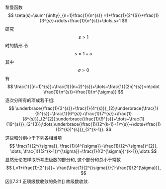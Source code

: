 黎曼函数
$$
\zeta(s)=\sum^{\infty}_{n=1}\frac{1}{n^{s}}  =1+\frac{1}{2^{S}}+\frac{1}{3^{s}}+\dots+\frac{1}{n^{s}}+\dots,s>1
$$
研究 $$s>1$$ 时的情形.令 $$s=1+\sigma$$ 其中 $$\sigma>0$$ 有
$$
\frac{1}{(n+1)^{s}}+\frac{1}{(n+2)^{s}}+\dots+\frac{1}{(2n)^{s}}<n\cdot \frac{1}{n^{s}}=\frac{1}{n^{\sigma}}
$$
逐次分所有的项成若干组:
$$
\underbrace{\frac{1}{3^{s}}+\frac{1}{4^{s}}}_{2};\underbrace{\frac{1}{5^{s}}+\frac{1}{6^{s}}+\frac{1}{7^{s}}+\frac{1}{8^{s}}}_{2^{2}};\underbrace{\frac{1}{9^{s}}+\dots+\frac{1}{16^{s}}}_{2^{3}};\dots;\underbrace{\frac{1}{(2^{k-1}+1)^{s}}+\dots+\frac{1}{(2^{k})^{s}}}_{2^{k-1}}.
$$
这些和分别小于下列各相当项
$$
\frac{1}{2^{\sigma}},  \frac{1}{4^{\sigma}}=\frac{1}{(2^{\sigma})^{2}}, \dots, \frac{1}{(2^{k-1})^{\sigma}}=\frac{1}{(2^{\sigma})^{k-1}},\dots
$$
显然无论怎样取所考虑级数的部分和, 这个部分和总小于常数
$$
L=1+\frac{1}{2^{s}}+ \frac{\frac{1}{2^{\sigma}}}{1-\frac{1}{2^{\sigma}}},
$$
因[[7.2.1 正项级数收敛的条件]]
故级数收敛.